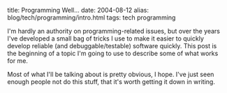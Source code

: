 title: Programming Well...
date: 2004-08-12
alias: blog/tech/programming/intro.html
tags: tech programming

I'm hardly an authority on programming-related issues, but over the
years I've developed a small bag of tricks I use to make it easier to
quickly develop reliable (and debuggable/testable) software quickly.
This post is the beginning of a topic I'm going to use to describe
some of what works for me.

Most of what I'll be talking about is pretty obvious, I hope. I've
just seen enough people not do this stuff, that it's worth getting it
down in writing.
